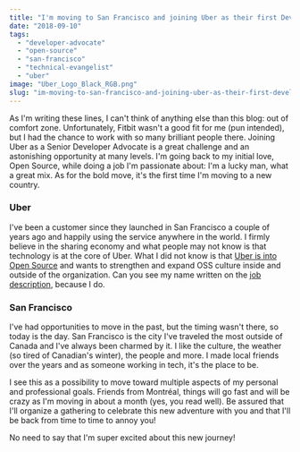```yaml
---
title: "I'm moving to San Francisco and joining Uber as their first Developer Advocate"
date: "2018-09-10"
tags: 
  - "developer-advocate"
  - "open-source"
  - "san-francisco"
  - "technical-evangelist"
  - "uber"
image: "Uber_Logo_Black_RGB.png"
slug: "im-moving-to-san-francisco-and-joining-uber-as-their-first-developer-advocate"
---
```


As I'm writing these lines, I can't think of anything else than this blog: out of comfort zone. Unfortunately, Fitbit wasn't a good fit for me (pun intended), but I had the chance to work with so many brilliant people there. Joining Uber as a Senior Developer Advocate is a great challenge and an astonishing opportunity at many levels. I'm going back to my initial love, Open Source, while doing a job I'm passionate about: I'm a lucky man, what a great mix. As for the bold move, it's the first time I'm moving to a new country.

### Uber

I've been a customer since they launched in San Francisco a couple of years ago and happily using the service anywhere in the world. I firmly believe in the sharing economy and what people may not know is that technology is at the core of Uber. What I did not know is that [Uber is into Open Source](https://uber.github.io/) and wants to strengthen and expand OSS culture inside and outside of the organization. Can you see my name written on the [job description](https://www.uber.com/en-HK/careers/list/39999/), because I do.

### San Francisco

I've had opportunities to move in the past, but the timing wasn't there, so today is the day. San Francisco is the city I've traveled the most outside of Canada and I've always been charmed by it. I like the culture, the weather (so tired of Canadian's winter), the people and more. I made local friends over the years and as someone working in tech, it's the place to be.

I see this as a possibility to move toward multiple aspects of my personal and professional goals. Friends from Montréal, things will go fast and will be crazy as I'm moving in about a month (yes, you read well). Be assured that I'll organize a gathering to celebrate this new adventure with you and that I'll be back from time to time to annoy you!

No need to say that I'm super excited about this new journey!
